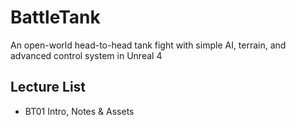# BattleTank
An open-world head-to-head tank fight with simple AI, terrain, and advanced control system in Unreal 4

## Lecture List
* BT01 Intro, Notes & Assets

